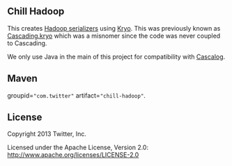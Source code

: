## Chill Hadoop

This creates [Hadoop serializers](http://hadoop.apache.org/docs/r1.1.2/api/org/apache/hadoop/io/serializer/Serialization.html)
using [Kryo](https://code.google.com/p/kryo/). This was previously known as
[Cascading.kryo](https://github.com/Cascading/cascading.kryo/) which was a misnomer since the code
was never coupled to Cascading.

We only use Java in the main of this project for compatibility with
[Cascalog](https://github.com/nathanmarz/cascalog).

## Maven
groupid=`"com.twitter"` artifact=`"chill-hadoop"`.

## License

Copyright 2013 Twitter, Inc.

Licensed under the Apache License, Version 2.0: http://www.apache.org/licenses/LICENSE-2.0
